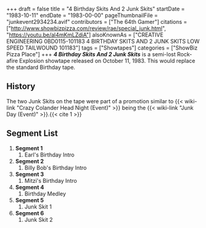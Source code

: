 +++
draft = false
title = "4 Birthday Skits And 2 Junk Skits"
startDate = "1983-10-11"
endDate = "1983-00-00"
pageThumbnailFile = "junkevent2934234.avif"
contributors = ["The 64th Gamer"]
citations = ["http://www.showbizpizza.com/review/rae/special_junk.html", "https://youtu.be/al4mKmLZdiA"]
alsoKnownAs = ["CREATIVE ENGINEERING 0BD0115-101183 4 BIRTHDAY SKITS AND 2 JUNK SKITS LOW SPEED TAILWOUND 101183"]
tags = ["Showtapes"]
categories = ["ShowBiz Pizza Place"]
+++
***4 Birthday Skits And 2 Junk Skits*** is a semi-lost Rock-afire Explosion showtape released on October 11, 1983. This would replace the standard Birthday tape.

## History

The two Junk Skits on the tape were part of a promotion similar to {{< wiki-link "Crazy Colander Head Night (Event)" >}} being the {{< wiki-link "Junk Day (Event)" >}}.{{< cite 1 >}}

## Segment List

1.  **Segment 1**
    1.  Earl's Birthday Intro
2.  **Segment 2**
    1.  Billy Bob's Birthday Intro
3.  **Segment 3**
    1.  Mitzi's Birthday Intro
4.  **Segment 4**
    1.  Birthday Medley
5.  **Segment 5**
    1.  Junk Skit 1
6.  **Segment 6**
    1.  Junk Skit 2
